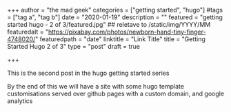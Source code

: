 +++
author = "the mad geek"
categories = ["getting started", "hugo"]
#tags = ["tag a", "tag b"]
date = "2020-01-19"
description = "" 
featured = "getting started hugo - 2 of 3/featured.jpg" ## reletave to /static/img/YYYY/MM
featuredalt = "https://pixabay.com/photos/newborn-hand-tiny-finger-4748020/"
featuredpath = "date"
linktitle = "Link Title"
title = "Getting Started Hugo 2 of 3"
type = "post"
draft = true

+++

This is the second post in the hugo getting started series

By the end of this we will have a site with some hugo template customisations served over github pages with a custom domain, and google analytics
